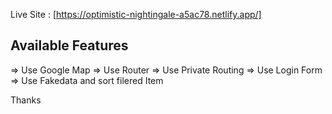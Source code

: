 

Live Site : [https://optimistic-nightingale-a5ac78.netlify.app/]



## Available Features

 => Use Google Map
 => Use Router
 => Use Private Routing 
 => Use Login Form
 => Use Fakedata and sort filered Item


Thanks